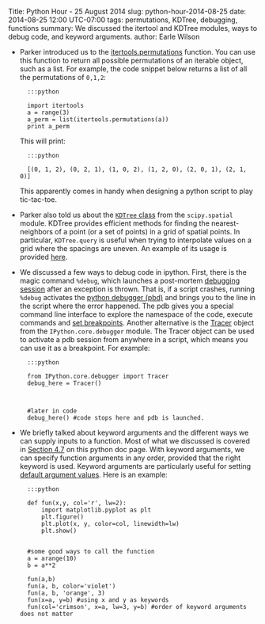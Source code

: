 Title: Python Hour - 25 August 2014
slug: python-hour-2014-08-25
date: 2014-08-25 12:00 UTC-07:00
tags: permutations, KDTree, debugging, functions
summary: We discussed the itertool and KDTree modules, ways to debug code, and keyword arguments.
author: Earle Wilson

+ Parker introduced us to the [itertools.permutations](https://docs.python.org/2/library/itertools.html#itertools.permutations) function. You can use this function to return all possible permutations of an iterable object, such as a list. For example, the code snippet below returns a list of all the permutations of `0,1,2`:
	
		:::python
	
		import itertools
		a = range(3)
		a_perm = list(itertools.permutations(a)) 
		print a_perm

	This will print:
	
		:::python
		
		[(0, 1, 2), (0, 2, 1), (1, 0, 2), (1, 2, 0), (2, 0, 1), (2, 1, 0)]
		
 
	
	This apparently comes in handy when designing a python script to play tic-tac-toe.
	
	
+ Parker also told us about the [`KDTree` class](http://docs.scipy.org/doc/scipy-0.14.0/reference/generated/scipy.spatial.KDTree.html) from the `scipy.spatial` module. KDTree provides efficient methods for finding the nearest-neighbors of a point (or a set of points) in a grid of spatial points. In particular, `KDTree.query` is useful when trying to interpolate values on a grid where the spacings are uneven. An example of its usage is provided [here](http://docs.scipy.org/doc/scipy-0.14.0/reference/generated/scipy.spatial.KDTree.query.html#scipy.spatial.KDTree.query).

+ We discussed a few ways to debug code in ipython. First, there is the magic command `%debug`, which launches a post-mortem [debugging session](http://ipython.org/ipython-doc/1/interactive/tutorial.html#debugging) after an exception is thrown. That is, if a script crashes, running `%debug` activates the [python debugger (pbd)](https://docs.python.org/2/library/pdb.html) and brings you to the line in the script where the error happened. The pdb gives you a special command line interface to explore the namespace of the code, execute commands and [set breakpoints](https://docs.python.org/2/library/pdb.html#debugger-commands). Another alternative is the [Tracer](http://ipython.org/ipython-doc/dev/api/generated/IPython.core.debugger.html#classes) object from the `IPython.core.debugger` module. The Tracer object can be used to activate a pdb session from anywhere in a script, which means you can use it as a breakpoint. For example:

		:::python	
		
		from IPython.core.debugger import Tracer
		debug_here = Tracer()
		
		
		
		#later in code
		debug_here() #code stops here and pdb is launched.



+ We briefly talked about keyword arguments and the different ways we can supply inputs to a function. Most of what we discussed is covered in [Section 4.7](https://docs.python.org/2/tutorial/controlflow.html#keyword-arguments) on this python doc page. With keyword arguments, we can specify function arguments in any order, provided that the right keyword is used. Keyword arguments are particularly useful for setting [default argument values](https://docs.python.org/2/tutorial/controlflow.html#default-argument-values). Here is an example:

		:::python
		
		def fun(x,y, col='r', lw=2):
			import matplotlib.pyplot as plt
			plt.figure()
			plt.plot(x, y, color=col, linewidth=lw)
			plt.show()
		
		
		#some good ways to call the function
		a = arange(10)
		b = a**2
		
		fun(a,b) 
		fun(a, b, color='violet') 
		fun(a, b, 'orange', 3) 
		fun(x=a, y=b) #using x and y as keywords
		fun(col='crimson', x=a, lw=3, y=b) #order of keyword arguments does not matter

	

	





